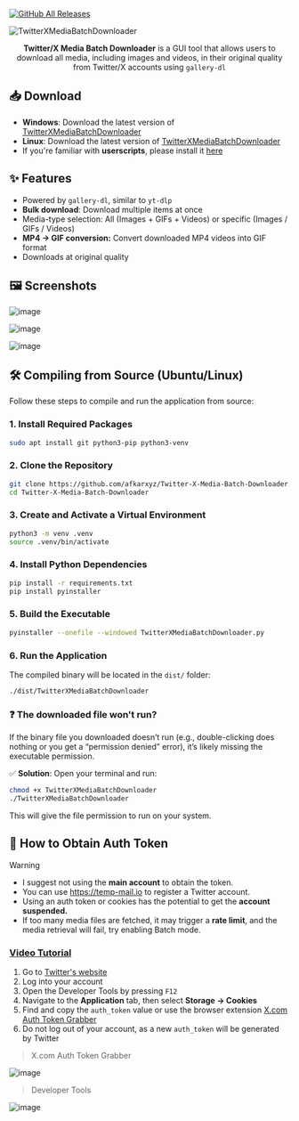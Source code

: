 [![GitHub All Releases](https://img.shields.io/github/downloads/afkarxyz/Twitter-X-Media-Batch-Downloader/total?style=for-the-badge)](https://github.com/afkarxyz/Twitter-X-Media-Batch-Downloader/releases)

![TwitterXMediaBatchDownloader](https://github.com/user-attachments/assets/354d7470-c01c-4aa6-9da1-ea6c42d27330)

<div align="center">
<b>Twitter/X Media Batch Downloader</b> is a GUI tool that allows users to download all media, including images and videos, in their original quality from Twitter/X accounts using <code>gallery-dl</code>
</div>

## 📥 Download

- **Windows**: Download the latest version of [TwitterXMediaBatchDownloader](https://github.com/afkarxyz/Twitter-X-Media-Batch-Downloader/releases/download/v3.0/TwitterXMediaBatchDownloader.exe)
- **Linux**: Download the latest version of [TwitterXMediaBatchDownloader](https://github.com/afkarxyz/Twitter-X-Media-Batch-Downloader/releases/download/v3.0/TwitterXMediaBatchDownloader)
- If you're familiar with **userscripts**, please install it [here](https://greasyfork.org/en/scripts/523157)

## ✨ Features

- Powered by `gallery-dl`, similar to `yt-dlp`
- **Bulk download**: Download multiple items at once
- Media-type selection: All (Images + GIFs + Videos) or specific (Images / GIFs / Videos)
- **MP4 → GIF conversion:** Convert downloaded MP4 videos into GIF format
- Downloads at original quality
  
## 🖼️ Screenshots

![image](https://github.com/user-attachments/assets/7295213a-d9ba-4d75-8359-d43907b74aef)

![image](https://github.com/user-attachments/assets/67bb51ef-0051-4470-b89b-66f653093543)

![image](https://github.com/user-attachments/assets/9ccc945c-7318-4232-8ba3-9fbb636fa065)

## 🛠️ Compiling from Source (Ubuntu/Linux)

Follow these steps to compile and run the application from source:

### 1. Install Required Packages

```bash
sudo apt install git python3-pip python3-venv
```

### 2. Clone the Repository

```bash
git clone https://github.com/afkarxyz/Twitter-X-Media-Batch-Downloader.git
cd Twitter-X-Media-Batch-Downloader
```

### 3. Create and Activate a Virtual Environment

```bash
python3 -m venv .venv
source .venv/bin/activate
```

### 4. Install Python Dependencies

```bash
pip install -r requirements.txt
pip install pyinstaller
```

### 5. Build the Executable

```bash
pyinstaller --onefile --windowed TwitterXMediaBatchDownloader.py
```

### 6. Run the Application

The compiled binary will be located in the `dist/` folder:

```bash
./dist/TwitterXMediaBatchDownloader
```

### ❓ The downloaded file won't run?

If the binary file you downloaded doesn’t run (e.g., double-clicking does nothing or you get a “permission denied” error), it’s likely missing the executable permission.

✅ **Solution**: Open your terminal and run:

```bash
chmod +x TwitterXMediaBatchDownloader
./TwitterXMediaBatchDownloader
```

This will give the file permission to run on your system.

## 🔑 How to Obtain Auth Token

> [!Warning]
> - I suggest not using the **main account** to obtain the token.
> - You can use https://temp-mail.io to register a Twitter account.
> - Using an auth token or cookies has the potential to get the **account suspended.**
> - If too many media files are fetched, it may trigger a **rate limit**, and the media retrieval will fail, try enabling Batch mode.

### [Video Tutorial](https://www.patreon.com/posts/how-to-obtain-127206894)

1. Go to [Twitter's website](https://www.x.com/)
2. Log into your account
3. Open the Developer Tools by pressing `F12`
4. Navigate to the **Application** tab, then select **Storage → Cookies**
5. Find and copy the `auth_token` value or use the browser extension [X.com Auth Token Grabber](https://github.com/afkarxyz/Twitter-X-Media-Batch-Downloader/releases/download/v1.0/X.com.Auth.Token.Grabber.zip)
6. Do not log out of your account, as a new `auth_token` will be generated by Twitter

> X.com Auth Token Grabber

![image](https://github.com/user-attachments/assets/4bf5f787-d34f-4259-837c-07a6432c4360)

> Developer Tools

![image](https://github.com/user-attachments/assets/8e81dd8f-f8be-4254-9cf6-cacfa97743e9)
